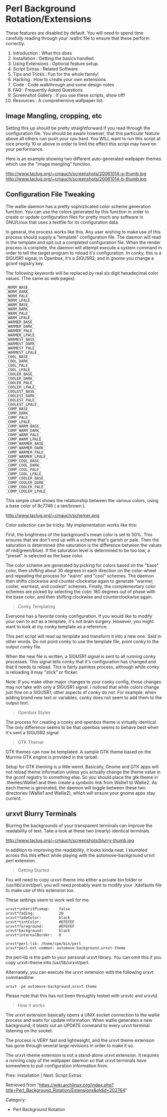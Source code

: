 Perl Background Rotation/Extensions
===================================

  
 These features are disabled by default. You will need to spend time
carefully reading through your .wallrc file to ensure that these perform
correctly.

1.  Introduction : What this does
2.  Installation : Getting the basics handled.
3.  Using Extensions : Optional feature setup.
4.  Script Extras : Related Software
5.  Tips and Tricks : Fun for the whole family!
6.  Hacking : How to create your own extensions
7.  Code : Code walkthrough and some design notes
8.  FAQ : Frequently Asked Questions
9.  Screenshot Gallery : If you use these scripts, show off!
10. Resources : A comprehensive wallpaper list.

Image Mangling, cropping, etc
-----------------------------

Setting this up should be pretty straightforward if you read through the
configuration file. You should be aware however, that this particular
feature above all others can push your cpu hard. You WILL want to run
this script at nice priority 10 or above in order to limit the effect
this script may have on your performance.

Here is an example showing two different auto-generated wallpaper themes
which use the "image mangling" function.

http://www.taclug.org/~cmauch/screenshots/20061014-a-thumb.jpg
http://www.taclug.org/~cmauch/screenshots/20061014-b-thumb.jpg

Configuration File Tweaking
---------------------------

The wallie daemon has a pretty sophisticated color scheme generation
function. You can use the colors generated by this function in order to
create or update configuration files for pretty much any software in
GNU/Linux that uses a textfile for its configuration data.

In general, the process works like this. Any user wishing to make use of
this process should supply a "template" configuration file. The daemon
will read in the template and spit out a completed configuration file.
When the render process is complete, the daemon will attempt execute a
system command in order to tell the target program to reload it's
configuration. In conky, this is a SIGUSR1 signal, in Openbox, it's a
SIGUSR2, and in gnome you change a gconf registry key.

The following keywords will be replaced by real six digit hexadecimal
color values. (The same as web pages).

    _NORM_BASE_
    _NORM_DARK_
    _NORM_PALE_
    _NORM_LPALE_
    _WARM_BASE_
    _WARM_DARK_
    _WARM_PALE_
    _WARM_LPALE_
    _WARMER_BASE_
    _WARMER_DARK_
    _WARMER_PALE_
    _WARMER_LPALE_
    _WARMEST_BASE_
    _WARMEST_DARK_
    _WARMEST_PALE_
    _WARMEST_LPALE_
    _COOL_BASE_
    _COOL_DARK_
    _COOL_PALE_
    _COOL_LPALE_
    _COOLER_BASE_
    _COOLER_DARK_
    _COOLER_PALE_
    _COOLER_LPALE_
    _COOLEST_BASE_
    _COOLEST_DARK_
    _COOLEST_PALE_
    _COOLEST_LPALE_
    _COMP_BASE_
    _COMP_DARK_
    _COMP_PALE_
    _COMP_LPALE_
    _COMP_WARM_BASE_
    _COMP_WARM_DARK_
    _COMP_WARM_PALE_
    _COMP_WARM_LPALE_
    _COMP_WARMER_BASE_
    _COMP_WARMER_DARK_
    _COMP_WARMER_PALE_
    _COMP_WARMER_LPALE_
    _COMP_COOL_BASE_
    _COMP_COOL_DARK_
    _COMP_COOL_PALE_
    _COMP_COOL_LPALE_
    _COMP_COOLER_BASE_
    _COMP_COOLER_DARK_
    _COMP_COOLER_PALE_
    _COMP_COOLER_LPALE_

This simple chart shows the relationship between the various colors,
using a base color of 8c7746 ( a tan/brown ).

http://www.taclug.org/~cmauch/schemer.png

Color selection can be tricky. My implementation works like this:

First, the brightness of the background's mean color is set to 50%. This
ensures that we don't end up with a scheme that's garish or pale. Then
the saturation is determined (the saturation is the difference between
the values of red/green/blue). If the saturation level is determined to
be too low, a "preset" is selected as the base color.

The color scheme are generated by picking for colors based on the "base"
color, then shifting about 30 degrees in each direction on the
color-wheel and repeating the process for "warm" and "cool" schemes. The
daemon then shifts clockwise and counter-clockwise again to generate
"warmer, cooler, warmest, and coolest" schemes. Finally, the
complementary color schemes are picked by selecting the color 180
degrees out of phase with the base color, and then shifting clockwise
and counterclockwise again.

  

> Conky Templating

Everyone has a favorite conky configuration. If you would like to modify
your own to act as a template, it's not brain surgery. However, you
might want to look at my conky template as a reference.

This perl script will read up template and transform it into a new one.
Said in other words. Do not point conky to use the template file, point
conky to the output conky file.

When the new file is written, a SIGUSR1 signal is sent to all running
conky processes. This signal tells conky that it's configuration has
changed and that it needs to reload. This is fairly painless process,
although while conky is reloading it may "stick" or flicker.

Note: If you make other major changes to your conky config, those
changes may not take with only a SIGUSR1 signal. I noticed that while
colors change just fine on a SIGUSR1, other aspects of conky do not. For
example: when adding brand new text or variables, conky does not seem to
add them to the output text.

> Openbox Styles

The process for creating a conky and openbox theme is virtually
identical. The only difference seems to be that openbox seems to behave
best when it's sent a SIGUSR2 signal.

> GTK Themer

GTK themes can now be templated. A sample GTK theme based on the Murrine
GTK engine is provided in the tarball.

Setup for GTK theming is a little weird. Basically, Gnome and GTK apps
will not reload theme information unless you actually change the theme
value in the gconf registry to something else. So you should place the
gtk theme in .themes/Wallie1 and then create a symbolic link from
Wallie1 to Wallie2. As each theme is generated, the daemon will toggle
between these two directories (Wallie1 and Wallie2), which will ensure
your gnome apps stay current.

urxvt Blurry Terminals
----------------------

Blurring the backgrounds of your transparent terminals can improve the
readability of text. Take a look at these two (nearly) identical
terminals.

http://www.taclug.org/~cmauch/screenshots/blurry-thumb.jpg

In addition to improving the readability, it looks kinda neat. I
stumbled across this this effect while playing with the
automove-background urxvt perl extension.

> Getting Started

Fou will need to copy urxvt-theme into either a private bin folder or
/usr/lib/urxvt/perl, you will need probably want to modify your
.Xdefaults file to make use of this extension too.

These settings seem to work well for me.

    urxvt*inheritPixmap:    false
    urxvt*fading:           20
    urxvt*fadeColor:        black
    urxvt*tintColor:        #EFEFEF
    urxvt*foreground:       #EFEFEF
    urxvt*background:       black
    urxvt*internalBorder:   0

    urxvt*perl-lib: /home/cpm/bin/perl
    urxvt*perl-ext-common: automove-background,urxvt-theme

the perl-lib is the path to your personal urxvt library. You can omit
this if you copy urxvt-theme into /usr/lib/urxvt/perl.

Alternately, you can execute the urxvt extension with the following
urxvt commandline:

    urxvt -pe automove-background,urxvt-theme

Please note that this has not been throughly tested with urxvtc and
urxvtd.

> How it works

The urxvt extension basically opens a UNIX socket connection to the
wallie process and waits for update information. When wallie generates a
new background, it blasts out an UPDATE command to every urxvt terminal
listening on the socket.

The process is VERY fast and lightweight, and the urxvt theme extension
has gone through several large revisions in order to make it so.

The urxvt-theme extension is not a stand-alone urxvt extension. It
requires a running copy of the wallpaper daemon so that urxvt terminals
have somewhere to pull configuration information from.

Prev: Installation | Next: Script Extras

Retrieved from
"https://wiki.archlinux.org/index.php?title=Perl_Background_Rotation/Extensions&oldid=202764"

Category:

-   Perl Background Rotation
